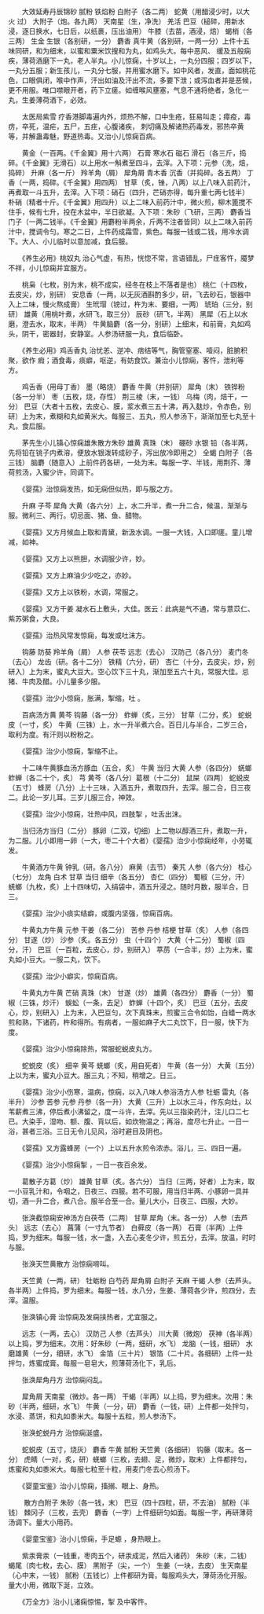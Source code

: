 <!-- { "loadSidebar": true } -->
　　大效延寿丹辰锦砂 腻粉 铁焰粉 白附子（各二两） 蛇黄（用醋浸少时，以大火 过） 大附子（炮。各九两） 天南星（生，净洗） 羌活 巴豆（槌碎，用新水浸，逐日换水，七日后，以纸裹，压出油用） 牛膝（去苗，酒浸，焙） 蝎梢（各三两） 生金 生银（各别研，一分） 麝香 真牛黄（各别研，一两一分）上件十五味同研，和为细末，以蜜和粟米饮搜和为丸，如鸡头大。每中恶风、 缓及五般痫疾，薄荷酒磨下一丸，老人半丸。小儿惊痫，十岁以上，一丸分四服；四岁以下，一丸分五服；新生孩儿，一丸分七服，并用蜜水磨下。如中风者，发直，面如桃花色，口眼俱闭，喉中作声，汗出如油及汗出不流，多要下泄；或泻血者并是恶候，更不用服。唯口噤眼开者，药下立瘥。如缠喉风壅塞，气息不通将绝者，急化一丸，生姜薄荷酒下，必效。

　　太医局紫雪 疗香港脚毒遍内外，烦热不解，口中生疮，狂易叫走；瘴疫，毒疠，卒死，温疟，五尸，五疰，心腹诸疾， 刺切痛及解诸热药毒发，邪热卒黄等，并解蛊毒魅，野道热毒。又治小儿惊痫百病。

　　黄金（一百两。《千金翼》用十六两） 石膏 寒水石 磁石 滑石（各三斤，捣碎。《千金翼》无滑石）以上用水一斛煮至四斗，去滓。入下项：元参（洗，焙，捣碎） 升麻（各一斤） 羚羊角（屑） 犀角屑 青木香 沉香（并捣碎。各五两） 丁香（一两，捣碎。《千金翼》用四两） 甘草（炙，锉，八两）以上八味入前药汁，再煮取一斗五升，去滓。入下项：硝石（四升，芒硝亦得，每升重七两七钱半） 朴硝（精者十斤。《千金翼》用四升）以上二味入前药汁中，微火煎，柳木篦搅不住手，候有七升，投在木盆中，半日欲凝。入下项：朱砂（飞研，三两） 麝香当门子（一两二钱半。《千金翼》用麝粉半两余，斤两不注者皆同）以上二味入前药汁中，搅调令匀。寒之二日，上件药成霜雪，紫色。每服一钱或二钱，用冷水调下。大人、小儿临时以意加减，食后服。

　　《养生必用》桃奴丸 治心气虚，有热，恍惚不常，言语错乱，尸疰客忤，魇梦不祥，小儿惊痫并宜服方。

　　桃枭（七枚，别为末，桃不成实，经冬在枝上不落者是也） 桃仁（十四枚，去皮尖，炒，别研） 安息香（一两，以无灰酒斟酌多少，研，飞去砂石，银器中入上二味，慢火熬成膏） 生玳瑁（镑过，杵为末、要细，一两） 琥珀（三分，别研） 雄黄（用桃叶煮，水研飞，取三分） 辰砂（研飞，半两） 黑犀（石上以水磨，澄去水，取末，半两） 牛黄脑麝（各一分，别研）上细末，和前膏，丸如鸡头，阴干，密器封，安静室。人参汤研服一丸，食后临卧。

　　《养生必用》鸡舌香丸 治忧恙、逆冲、痞结等气，胸管窒塞、噎闷，脏腑积聚，欲作 瘕；酒食毒，痰癖，呕逆，有妨食饮。兼治小儿惊痫，客忤，泄利等方。

　　鸡舌香（用母丁香） 墨（略烧） 麝香 牛黄（并别研） 犀角（末） 铁铧粉（各一分半） 枣（五枚，烧，存性） 荆三棱（末，一钱） 乌梅（肉，焙干，一分） 巴豆（大者十五枚，去皮心、膜，浆水煮三五十沸，再入麸炒，令赤色，别研）上为末，煮糊和丸如黄米大。每服三、五丸，煎人参汤下，渐渐加至七丸至十丸，食后服。

　　茅先生小儿镇心惊痫雄朱散方朱砂 雄黄 真珠（末） 硼砂 水银 铅（各半两，先将铅在铫子内煮溶，便放水银泼转成砂子，泻出放冷即用之） 全蝎 白附子（各三钱） 脑麝（随意入）上前件药各研，一处为末。每服一字、半钱，用荆芥、薄荷煎汤，入蜜少许，同调下。

　　《婴孺》治惊痫发热，如无痫但似热，即与服之方。

　　升麻 子芩 犀角 大黄（各六分）上，水二升半，煮一升二合，候温，渐渐与服。微利三、两行。切忌面、猪、鱼、醋物。

　　《婴孺》又方月候血上取和青黛，新汲水调。一服一大钱，入口即瘥。童儿增减，如神。

　　《婴孺》又方上以熊胆，水调服少许，妙。

　　《婴孺》又方上麻油少少吃之，亦妙。

　　《婴孺》又方上以铁粉，水调，常服之。

　　《婴孺》又方干姜 凝水石上敷头，大佳。医云：此病是气不通，常与薏苡仁、紫苏粥食，大良。

　　《婴孺》治热风常发惊痫，每发或吐沫方。

　　钩藤 防葵 羚羊角（屑） 人参 茯苓 远志（去心） 汉防己（各八分） 麦门冬（去心） 龙齿（研。各十二分） 铁精（六分，研） 杏仁（十分，去皮尖，炒，别研入）上为末，蜜丸大豆大。空心饮下三十丸，渐加至五六十丸，常服大佳。忌猪、牛肉及醋。小儿量多少服。

　　《婴孺》治少小惊痫，胀满，掣缩，吐 。

　　百病汤方黄 黄芩 钩藤（各一分） 蚱蝉（炙，三分） 甘草（二分，炙） 蛇蜕皮（一寸，炙） 牛黄（三铢）上，水一升半煮六合。百日儿与半合，二岁三合，取利为度。有汗则以粉粉之。

　　《婴孺》治少小惊痫，掣缩不止。

　　十二味牛黄豚血汤方豚血（五合，炙） 牛黄 当归 大黄 人参（各四分） 蜣螂 蚱蝉（各二十个，炙） 芎 黄芩（各八分）葛根（十二分） 鼠屎（四两） 蛇蜕皮（五寸） 蜂房（八分）上十三味，入酒五升，煮取四升，去滓。服二合，日三夜二。此论一岁儿耳。三岁儿服三合，神效。

　　《婴孺》治少小惊痫，壮热中风，四肢掣 ，吐舌出沫。

　　当归汤方当归（二分） 豚卵（二双，切细）上二物以醇酒三升，煮取一升，为二服。儿小即用一卵（一大，枣二十个大者）《婴孺》治少小惊痫经年，小劳辄发。

　　牛黄酒方牛黄 钟乳（研。各八分） 麻黄（去节） 秦艽 人参（各六分） 桂心（七分） 龙角 白术 甘草 当归 细辛（各五分） 杏仁（四分） 蜀椒（三分，汗） 蜣螂（九枚，炙）上十四味切，入绢袋中，酒五升浸之。随时月数，服半合，日三。

　　《婴孺》治少小痰实结癖，或腹内坚强，惊痫百病。

　　牛黄丸方牛黄 元参 干姜（各二分） 苦参 丹参 桔梗 甘草（炙） 人参（各四分） 甘遂（炒） 沙参（炙。各五分） 虫（十四个） 大黄（十二分） 蜀椒（四分，汗） 巴豆（一百粒，去皮心，炒，别研入） 葶苈（一合半，炒）上为末，蜜丸如小豆大。一服二丸，饮下。

　　《婴孺》治少小癖实，惊痫百病。

　　牛黄丸方牛黄 芒硝 真珠（末） 甘遂（炒） 雄黄（各四分） 麝香（一分） 蜀椒（三铢，炒汗） 蜈蚣（一条，去足） 蚱蝉（十四个，炙） 巴豆（五分，去皮心，炒，别研入）上为末，入巴豆匀，次下真珠末，煎蜜三合令如饴，白蜡一两水煎和熟，下诸药，杵和得所。有病者，一服如麻子大二丸饮下，日一服，快下为度。

　　《婴孺》治少小惊痫除热，常服蛇蜕皮丸方。

　　蛇蜕皮（炙） 细辛 黄芩 蜣螂（炙，用自死者） 牛黄（各一分） 大黄（五分）上以为末，蜜丸小豆大。服三丸；不知，稍增之。日三。

　　《婴孺》治少小伤寒，温病，惊痫，以入八味人参浴汤方人参 牡蛎 雷丸（各半升） 沙参 苦参 元参 丹参（各一升） 大黄（三升）上以水三斗，作东向灶，以苇薪煮三沸，停后煮小沸留之，度一斗许，去滓。先以三指染药汁，注儿口二七已。大染手，湿吻、额、腹、背以后，如炊物温之；再浴，度尽七升止。一日一浴，甚者三浴。三日无令儿见风，浴时避目及阴也。

　　《婴孺》又方露蜂房（一个）上以五升水煎令浓赤。浴儿，三、四日一遍。

　　《婴孺》治少小惊痫掣 ，一日一夜百余发。

　　葛散子方葛（炒） 雄黄 甘草（炙。各六分） 当归（三两，好者）上为末，取一小豆乳汁和，令咽之，日夜三、四服。若不可服，用当归半两、小豚卵一具并切，酒一升二合，煮八合。服半合至一合。量儿大小，日夜三、四服，大妙。

　　张涣截惊痫安神汤方白茯苓（二两） 甘草 犀角（末。各一分） 人参（去芦头） 远志（去心） 菖蒲（一寸九节者） 白藓皮（各一两） 石膏（半两）上件捣，罗为细末。每服一钱，水一盏，入去心麦冬少许，煎五分，去滓。放温，时时与服。

　　张涣天竺黄散方 治惊痫啼叫。

　　天竺黄（一两，研） 牡蛎粉 白芍药 犀角屑 白附子 天麻 干蝎 人参（去芦头。各半两）上件捣，罗为细末。每服一钱，水八分，生姜、薄荷各少许，煎四分，去滓。温服。

　　张涣镇心膏 治惊痫及发痫挟热者，尤宜服之。

　　远志（一两，去心） 汉防己 人参（去芦头） 川大黄（微炮） 茯神（各半两）以上捣，罗为细末。次用：好朱砂（一两，细研，水飞） 龙脑（一钱，细研） 水磨雄黄（一分，细研，水飞） 金箔（三十片） 银箔（二十片。各细研）上件一处拌匀，炼蜜成膏。每服一皂皂大，煎薄荷汤化下，乳后。

　　张涣犀角丹方 治惊痫闷乱。

　　犀角屑 天南星（微炒。各一两） 干蝎（半两）以上捣，罗为细末。次用：朱砂（半两，细研，水飞） 牛黄（一分，研） 麝香（一钱，研）上件都一处拌匀，水浸、蒸饼，和丸如黍米大。每服十五粒，煎人参汤下。

　　张涣蛇蜕丹方 治惊痫涎盛。

　　蛇蜕皮（五寸，烧灰） 麝香 牛黄 腻粉 天竺黄（各细研） 钩藤（取末。各一分） 虎睛（一对，炙，研）蜣螂（三枚，去翅、足，微炒，取末）上件都拌匀，炼蜜和丸如黍米大。每服七粒至十粒，用麦门冬去心煎汤下。

　　《婴童宝鉴》治小儿惊痫，搐搦、眼上、身热。

　　 散方白附子 朱砂（各一钱，末） 巴豆（四十四粒，研，不去油） 腻粉（半钱） 棘冈子（三枚，去壳） 麝香（一字）上件细研匀如面。每服一字，再研薄荷汤调下。量大小用药。

　　《婴童宝鉴》治小儿惊痫，手足螈 ，身热眼上。

　　紫汞膏汞（一钱重，枣肉五个，研汞成泥，然后入诸药） 朱砂（末，二钱） 蝎尾（肉七枚，去心、膜） 黑附子（尖，一个） 生姜（一块，去皮） 生天南星（心中末，一钱） 腻粉（五钱匕）上件都研为膏。每服鸡头大，薄荷汤化开服。量大小用，微取下涎，立效。

　　《万全方》治小儿诸痫惊惕，掣 及中客忤。

